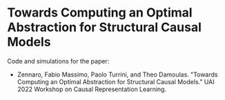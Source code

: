 
#  Towards Computing an Optimal Abstraction for Structural Causal Models

Code and simulations for the paper:

- Zennaro, Fabio Massimo, Paolo Turrini, and Theo Damoulas. "Towards Computing an Optimal Abstraction for Structural Causal Models." UAI 2022 Workshop on Causal Representation Learning.
